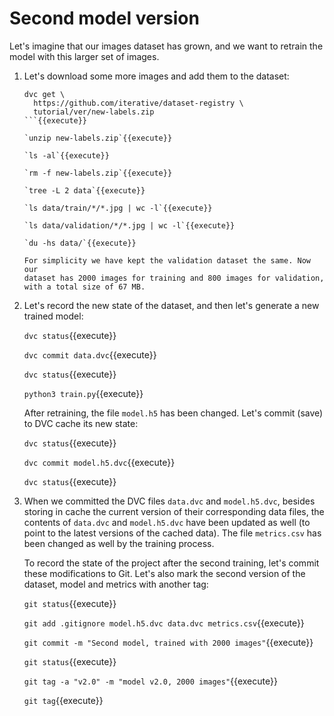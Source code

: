 # Second model version

Let's imagine that our images dataset has grown, and we want to
retrain the model with this larger set of images.

1. Let's download some more images and add them to the dataset:

   ```
   dvc get \
     https://github.com/iterative/dataset-registry \
     tutorial/ver/new-labels.zip
   ```{{execute}}
   
   `unzip new-labels.zip`{{execute}}
   
   `ls -al`{{execute}}
   
   `rm -f new-labels.zip`{{execute}}
   
   `tree -L 2 data`{{execute}}
   
   `ls data/train/*/*.jpg | wc -l`{{execute}}

   `ls data/validation/*/*.jpg | wc -l`{{execute}}

   `du -hs data/`{{execute}}
   
   For simplicity we have kept the validation dataset the same. Now our
   dataset has 2000 images for training and 800 images for validation,
   with a total size of 67 MB.

2. Let's record the new state of the dataset, and then let's generate
   a new trained model:
   
   `dvc status`{{execute}}
   
   `dvc commit data.dvc`{{execute}}
   
   `dvc status`{{execute}}
   
   `python3 train.py`{{execute}}
   
   After retraining, the file `model.h5` has been changed. Let's
   commit (save) to DVC cache its new state:
   
   `dvc status`{{execute}}
   
   `dvc commit model.h5.dvc`{{execute}}
   
   `dvc status`{{execute}}
   
3. When we committed the DVC files `data.dvc` and `model.h5.dvc`,
   besides storing in cache the current version of their corresponding
   data files, the contents of `data.dvc` and `model.h5.dvc` have been
   updated as well (to point to the latest versions of the cached
   data).  The file `metrics.csv` has been changed as well by the
   training process.
   
   To record the state of the project after the second training, let's
   commit these modifications to Git. Let's also mark the second
   version of the dataset, model and metrics with another tag:

   `git status`{{execute}}
   
   `git add .gitignore model.h5.dvc data.dvc metrics.csv`{{execute}}
   
   `git commit -m "Second model, trained with 2000 images"`{{execute}}
   
   `git status`{{execute}}

   `git tag -a "v2.0" -m "model v2.0, 2000 images"`{{execute}}
   
   `git tag`{{execute}}
